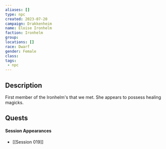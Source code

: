 ```yaml
---
aliases: []
type: npc
created: 2023-07-20
campaign: Drakkenheim
name: Eloise Ironhelm
faction: Ironhelm
group:
locations: []
race: Dwarf
gender: Female
class:
tags:
 - npc
---
```


## Description

First member of the Ironhelm's that we met. She appears to possess healing magicks.



## Quests
<!-- QueryToSerialize: TASK FROM "DND - Drakkenheim/Quests" WHERE !completed AND contains(outlinks, [[Eloise Ironhelm]]) -->

#### Session Appearances
<!-- QueryToSerialize: LIST FROM [[Eloise Ironhelm]] WHERE file.folder = "DND - Drakkenheim/Sessions" -->
<!-- SerializedQuery: LIST FROM [[Eloise Ironhelm]] WHERE file.folder = "DND - Drakkenheim/Sessions" -->
- [[Session 019]]
<!-- SerializedQuery END -->



